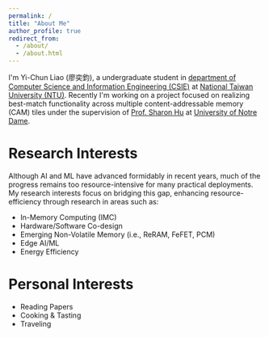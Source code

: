 ```yaml
---
permalink: /
title: "About Me"
author_profile: true
redirect_from: 
  - /about/
  - /about.html
---
```

I'm Yi-Chun Liao (廖奕鈞), a undergraduate student in [department of Computer Science and Information Engineering (CSIE)](https://www.csie.ntu.edu.tw//?locale=en) at [National Taiwan University (NTU)](https://www.ntu.edu.tw/english/). Recently I'm working on a project focused on realizing best-match functionality across multiple content-addressable memory (CAM) tiles under the supervision of [Prof. Sharon Hu](https://engineering.nd.edu/faculty/xiaobo-sharon-hu/) at [University of Notre Dame](https://www.nd.edu).

Research Interests
======
Although AI and ML have advanced formidably in recent years, much of the progress remains too resource-intensive for many practical deployments. My research interests focus on bridging this gap, enhancing resource-efficiency through research in areas such as:
- In-Memory Computing (IMC)
- Hardware/Software Co-design
- Emerging Non-Volatile Memory (i.e., ReRAM, FeFET, PCM)
- Edge AI/ML
- Energy Efficiency

Personal Interests
======
- Reading Papers
- Cooking & Tasting
- Traveling

